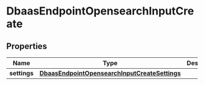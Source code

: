 

# DbaasEndpointOpensearchInputCreate


## Properties

| Name | Type | Description | Notes |
|------------ | ------------- | ------------- | -------------|
|**settings** | [**DbaasEndpointOpensearchInputCreateSettings**](DbaasEndpointOpensearchInputCreateSettings.md) |  |  [optional] |



